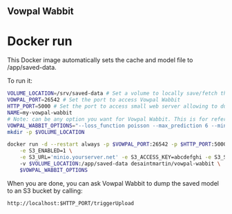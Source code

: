 Vowpal Wabbit
-------------

Docker run
==========

This Docker image automatically sets the cache and model file to /app/saved-data.

To run it:

```bash
VOLUME_LOCATION=/srv/saved-data # Set a volume to locally save/fetch the model and cache
VOWPAL_PORT=26542 # Set the port to access Vowpal Wabbit
HTTP_PORT=5000 # Set the port to access small web server allowing to dump model to s3
NAME=my-vowpal-wabbit
# Note: can be any option you want for Vowpal Wabbit. This is for reference only
VOWPAL_WABBIT_OPTIONS="--loss_function poisson --max_prediction 6 --min_prediction -5"
mkdir -p $VOLUME_LOCATION

docker run -d --restart always -p $VOWPAL_PORT:26542 -p $HTTP_PORT:5000 -p--name $NAME \
    -e S3_ENABLED=1 \
    -e S3_URL='minio.yourserver.net' -e S3_ACCESS_KEY=abcdefghi -e S3_SECRET_KEY=jklmnopqr
    -v $VOLUME_LOCATION:/app/saved-data desaintmartin/vowpal-wabbit \
    $VOWPAL_WABBIT_OPTIONS
```

When you are done, you can ask Vowpal Wabbit to dump the saved model to an S3 bucket by calling:

    http://localhost:$HTTP_PORT/triggerUpload

